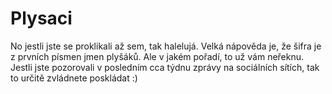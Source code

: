 # Plysaci

No jestli jste se proklikali až sem, tak halelujá.
Velká nápověda je, že šifra je z prvních písmen jmen plyšáků.
Ale v jakém pořadí, to už vám neřeknu. Jestli jste pozorovali v posledním cca týdnu zprávy na sociálních sítích, tak to určitě zvládnete poskládat :)
